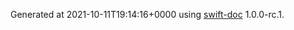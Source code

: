 Generated at 2021-10-11T19:14:16+0000 using [swift-doc](https://github.com/SwiftDocOrg/swift-doc) 1.0.0-rc.1.
